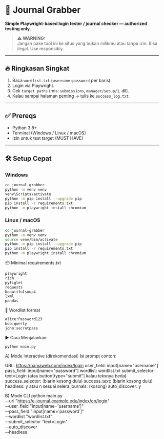 # 📘 Journal Grabber

**Simple Playwright-based login tester / journal checker — authorized testing only.**

> ⚠️ **WARNING:**  
> Jangan pake tool ini ke situs yang bukan milikmu atau tanpa izin. Bisa ilegal. Use responsibly.

---

## 🔥 Ringkasan Singkat
1. Baca `wordlist.txt` (`username:password` per baris).  
2. Login via Playwright.  
3. Cek `target_paths` (mis: `submissions`, `manager/setup/1`, dll).  
4. Kalau sampai halaman penting → tulis ke `success_log.txt`.  

---

## ✅ Prereqs
- Python 3.8+  
- Terminal (Windows / Linux / macOS)  
- Izin untuk test target (MUST HAVE)

---

## 🛠️ Setup Cepat

### Windows
```bash
cd journal-grabber
python -m venv venv
venv\Scripts\activate
python -m pip install --upgrade pip
pip install -r requirements.txt
python -m playwright install chromium

```
### Linux / macOS
```bash
cd journal-grabber
python -m venv venv
source venv/bin/activate
python -m pip install --upgrade pip
pip install -r requirements.txt
python -m playwright install chromium

```
📦 Minimal requirements.txt
```bash
playwright
rich
pyfiglet
requests
beautifulsoup4
lxml
pandas

```
📄 Wordlist format
```bash
alice:Password123
bob:qwerty
john:secretpass

```
▶️ Cara Menjalankan
```bash
python main.py
```
A) Mode Interactive (direkomendasi)
Isi prompt contoh:

URL: https://namaweb.com/index/login
user_field: input[name="username"]
pass_field: input[name="password"]
wordlist: wordlist.txt
submit_selector: text=Login (atau button[type="submit"] kalau teksnya beda)
success_selector: (biarin kosong dulu)
success_text: (biarin kosong dulu)
headless: y atau n sesuai selera
journals: (kosong)
auto_discover: y

B) Mode CLI
python main.py \
  --url "https://e-journal.example.edu/index/en/login" \
  --user_field "input[name='username']" \
  --pass_field "input[name='password']" \
  --wordlist "wordlist.txt" \
  --submit_selector "text=Login" \
  --auto_discover \
  --headless
